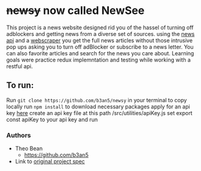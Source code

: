 # ~~newsy~~ now called NewSee

This project is a news website designed rid you of the hassel of turning off adblockers and getting news from a diverse set of sources. using the [news api](https://newsapi.org/) and a [webscraper](https://www.diffbot.com/) you get the full news articles without those intrusive pop ups asking you to turn off adBlocker or subscribe to a news letter. You can also favorite articles and search for the news you care about. Learning goals were practice redux implemntation and testing while working with a restful api.

## To run:

Run `git clone https://github.com/b3an5/newsy` in your terminal to copy locally
run `npm install` to download necessary packages 
apply for an api key [here](https://newsapi.org/register) 
create an api key file at this path /src/utilities/apiKey.js
set export const apiKey to your api key 
and run

### Authors

- Theo Bean
  - https://github.com/b3an5
- Link to [original project spec](http://frontend.turing.io/projects/binary-challenge.html)

